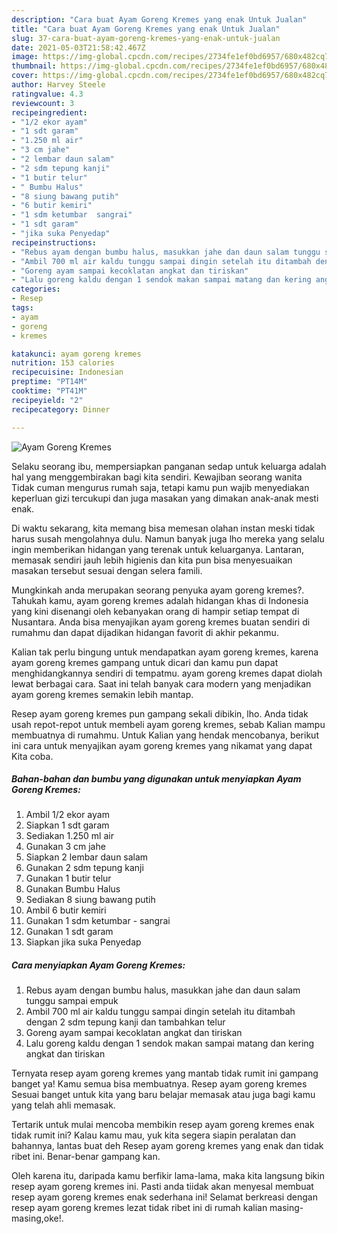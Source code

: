 ```yaml
---
description: "Cara buat Ayam Goreng Kremes yang enak Untuk Jualan"
title: "Cara buat Ayam Goreng Kremes yang enak Untuk Jualan"
slug: 37-cara-buat-ayam-goreng-kremes-yang-enak-untuk-jualan
date: 2021-05-03T21:58:42.467Z
image: https://img-global.cpcdn.com/recipes/2734fe1ef0bd6957/680x482cq70/ayam-goreng-kremes-foto-resep-utama.jpg
thumbnail: https://img-global.cpcdn.com/recipes/2734fe1ef0bd6957/680x482cq70/ayam-goreng-kremes-foto-resep-utama.jpg
cover: https://img-global.cpcdn.com/recipes/2734fe1ef0bd6957/680x482cq70/ayam-goreng-kremes-foto-resep-utama.jpg
author: Harvey Steele
ratingvalue: 4.3
reviewcount: 3
recipeingredient:
- "1/2 ekor ayam"
- "1 sdt garam"
- "1.250 ml air"
- "3 cm jahe"
- "2 lembar daun salam"
- "2 sdm tepung kanji"
- "1 butir telur"
- " Bumbu Halus"
- "8 siung bawang putih"
- "6 butir kemiri"
- "1 sdm ketumbar  sangrai"
- "1 sdt garam"
- "jika suka Penyedap"
recipeinstructions:
- "Rebus ayam dengan bumbu halus, masukkan jahe dan daun salam tunggu sampai empuk"
- "Ambil 700 ml air kaldu tunggu sampai dingin setelah itu ditambah dengan 2 sdm tepung kanji dan tambahkan telur"
- "Goreng ayam sampai kecoklatan angkat dan tiriskan"
- "Lalu goreng kaldu dengan 1 sendok makan sampai matang dan kering angkat dan tiriskan"
categories:
- Resep
tags:
- ayam
- goreng
- kremes

katakunci: ayam goreng kremes 
nutrition: 153 calories
recipecuisine: Indonesian
preptime: "PT14M"
cooktime: "PT41M"
recipeyield: "2"
recipecategory: Dinner

---
```



![Ayam Goreng Kremes](https://img-global.cpcdn.com/recipes/2734fe1ef0bd6957/680x482cq70/ayam-goreng-kremes-foto-resep-utama.jpg)

Selaku seorang ibu, mempersiapkan panganan sedap untuk keluarga adalah hal yang menggembirakan bagi kita sendiri. Kewajiban seorang  wanita Tidak cuman mengurus rumah saja, tetapi kamu pun wajib menyediakan keperluan gizi tercukupi dan juga masakan yang dimakan anak-anak mesti enak.

Di waktu  sekarang, kita memang bisa memesan olahan instan meski tidak harus susah mengolahnya dulu. Namun banyak juga lho mereka yang selalu ingin memberikan hidangan yang terenak untuk keluarganya. Lantaran, memasak sendiri jauh lebih higienis dan kita pun bisa menyesuaikan masakan tersebut sesuai dengan selera famili. 



Mungkinkah anda merupakan seorang penyuka ayam goreng kremes?. Tahukah kamu, ayam goreng kremes adalah hidangan khas di Indonesia yang kini disenangi oleh kebanyakan orang di hampir setiap tempat di Nusantara. Anda bisa menyajikan ayam goreng kremes buatan sendiri di rumahmu dan dapat dijadikan hidangan favorit di akhir pekanmu.

Kalian tak perlu bingung untuk mendapatkan ayam goreng kremes, karena ayam goreng kremes gampang untuk dicari dan kamu pun dapat menghidangkannya sendiri di tempatmu. ayam goreng kremes dapat diolah lewat berbagai cara. Saat ini telah banyak cara modern yang menjadikan ayam goreng kremes semakin lebih mantap.

Resep ayam goreng kremes pun gampang sekali dibikin, lho. Anda tidak usah repot-repot untuk membeli ayam goreng kremes, sebab Kalian mampu membuatnya di rumahmu. Untuk Kalian yang hendak mencobanya, berikut ini cara untuk menyajikan ayam goreng kremes yang nikamat yang dapat Kita coba.

<!--inarticleads1-->

##### Bahan-bahan dan bumbu yang digunakan untuk menyiapkan Ayam Goreng Kremes:

1. Ambil 1/2 ekor ayam
1. Siapkan 1 sdt garam
1. Sediakan 1.250 ml air
1. Gunakan 3 cm jahe
1. Siapkan 2 lembar daun salam
1. Gunakan 2 sdm tepung kanji
1. Gunakan 1 butir telur
1. Gunakan  Bumbu Halus
1. Sediakan 8 siung bawang putih
1. Ambil 6 butir kemiri
1. Gunakan 1 sdm ketumbar - sangrai
1. Gunakan 1 sdt garam
1. Siapkan jika suka Penyedap




<!--inarticleads2-->

##### Cara menyiapkan Ayam Goreng Kremes:

1. Rebus ayam dengan bumbu halus, masukkan jahe dan daun salam tunggu sampai empuk
1. Ambil 700 ml air kaldu tunggu sampai dingin setelah itu ditambah dengan 2 sdm tepung kanji dan tambahkan telur
1. Goreng ayam sampai kecoklatan angkat dan tiriskan
1. Lalu goreng kaldu dengan 1 sendok makan sampai matang dan kering angkat dan tiriskan




Ternyata resep ayam goreng kremes yang mantab tidak rumit ini gampang banget ya! Kamu semua bisa membuatnya. Resep ayam goreng kremes Sesuai banget untuk kita yang baru belajar memasak atau juga bagi kamu yang telah ahli memasak.

Tertarik untuk mulai mencoba membikin resep ayam goreng kremes enak tidak rumit ini? Kalau kamu mau, yuk kita segera siapin peralatan dan bahannya, lantas buat deh Resep ayam goreng kremes yang enak dan tidak ribet ini. Benar-benar gampang kan. 

Oleh karena itu, daripada kamu berfikir lama-lama, maka kita langsung bikin resep ayam goreng kremes ini. Pasti anda tiidak akan menyesal membuat resep ayam goreng kremes enak sederhana ini! Selamat berkreasi dengan resep ayam goreng kremes lezat tidak ribet ini di rumah kalian masing-masing,oke!.

